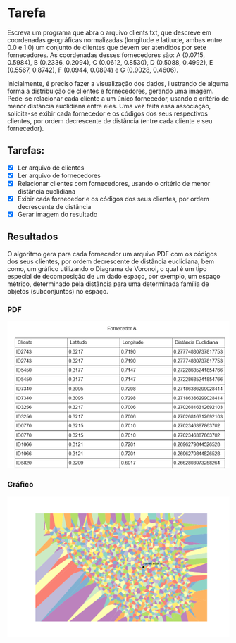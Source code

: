 # Tarefa

Escreva um programa que abra o arquivo clients.txt, que descreve em coordenadas geográficas normalizadas (longitude e latitude, ambas entre 0.0 e 1.0) um conjunto de clientes que devem ser atendidos por sete fornecedores. As coordenadas desses fornecedores são: A (0.0715, 0.5984), B (0.2336, 0.2094), C (0.0612, 0.8530), D (0.5088, 0.4992), E (0.5567, 0.8742), F (0.0944, 0.0894) e G (0.9028, 0.4606).

Inicialmente, é preciso fazer a visualização dos dados, ilustrando de alguma forma a distribuição de clientes e fornecedores, gerando uma imagem. Pede-se relacionar cada cliente a um único fornecedor, usando o critério de menor distância euclidiana entre eles. Uma vez feita essa associação, solicita-se exibir cada fornecedor e os códigos dos seus respectivos clientes, por ordem decrescente de distância (entre cada cliente e seu fornecedor).

## Tarefas:
- [x] Ler arquivo de clientes
- [x] Ler arquivo de fornecedores
- [x] Relacionar clientes com fornecedores, usando o critério de menor distância euclidiana
- [x] Exibir cada fornecedor e os códigos dos seus clientes, por ordem decrescente de distância
- [x] Gerar imagem do resultado

## Resultados

O algoritmo gera para cada fornecedor um arquivo PDF com os códigos dos seus clientes, por ordem decrescente de distância euclidiana, bem como, um gráfico utilizando o Diagrama de Voronoi, o qual é um tipo especial de decomposição de um dado espaço, por exemplo, um espaço métrico, determinado pela distância para uma determinada família de objetos (subconjuntos) no espaço.

### PDF

<img src="https://raw.githubusercontent.com/faizaleticia/third-project/master/assets/example/pdf.png?token=AHCXPPVB7LT2RJNT62SKDXS66KGUW" alt="PDF Example">

### Gráfico

<img src="https://raw.githubusercontent.com/faizaleticia/third-project/master/assets/example/graph.png?token=AHCXPPWBBGLJQWNQMXROMFC66KG2K" alt="Graph Example">

